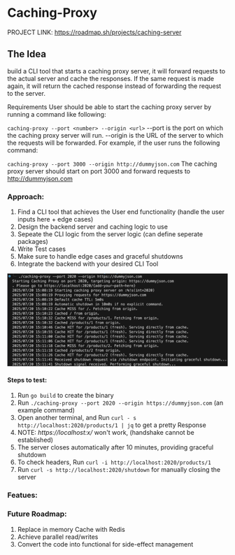 # Caching-Proxy

PROJECT LINK: https://roadmap.sh/projects/caching-server

## The Idea

build a CLI tool that starts a caching proxy server, it will forward requests to the actual server and cache the responses. If the same request is made again, it will return the cached response instead of forwarding the request to the server.

Requirements
User should be able to start the caching proxy server by running a command like following:

`caching-proxy --port <number> --origin <url>`
--port is the port on which the caching proxy server will run.
--origin is the URL of the server to which the requests will be forwarded.
For example, if the user runs the following command:

`caching-proxy --port 3000 --origin http://dummyjson.com`
The caching proxy server should start on port 3000 and forward requests to http://dummyjson.com

### Approach:

1. Find a CLI tool that achieves the User end functionality (handle the user inputs here + edge cases)
2. Design the backend server and caching logic to use
3. Sepeate the CLI logic from the server logic (can define seperate packages)
4. Write Test cases
5. Make sure to handle edge cases and graceful shutdowns
6. Integrate the backend with your desired CLI Tool

<img src="assets/screenshots/terminalOutput.png" alt="Demo" width="600"/>

#### Steps to test:

1. Run `go build` to create the binary
2. Run `./caching-proxy --port 2020 --origin https://dummyjson.com` (an example command)
3. Open another terminal, and Run `curl - s http://localhost:2020/products/1 | jq` to get a pretty Response
4. NOTE: _https://localhost:x/_ won't work, (handshake cannot be established)
5. The server closes automatically after 10 minutes, providing graceful shutdown
6. To check headers, Run `curl -i http://localhost:2020/products/1`
7. Run `curl -s http://localhost:2020/shutdown` for manually closing the server

### Featues:

### Future Roadmap:

1. Replace in memory Cache with Redis
2. Achieve parallel read/writes
3. Convert the code into functional for side-effect management
